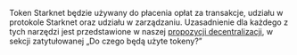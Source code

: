 Token Starknet będzie używany do płacenia opłat za transakcje, udziału w protokole Starknet oraz udziału w zarządzaniu. Uzasadnienie dla każdego z tych narzędzi jest przedstawione w naszej [propozycji decentralizacji](https://medium.com/starkware/part-2-a-decentralization-and-governance-proposal-for-starknet-23e335645778), w sekcji zatytułowanej „Do czego będą użyte tokeny?”